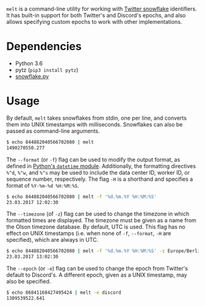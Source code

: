`melt` is a command-line utility for working with [Twitter snowflake](https://github.com/twitter/snowflake/blob/b3f6a3c6ca8e1b6847baa6ff42bf72201e2c2231/README.mkd) identifiers. It has built-in support for both Twitter's and Discord's epochs, and also allows specifying custom epochs to work with other implementations.

# Dependencies

* Python 3.6
* pytz (`pip3 install pytz`)
* [snowflake.py](http://github.com/fenhl/python-snowflake)

# Usage

By default, `melt` takes snowflakes from stdin, one per line, and converts them into UNIX timestamps with milliseconds. Snowflakes can also be passed as command-line arguments.

```sh
$ echo 844882040566702080 | melt
1490270550.277
```

The `--format` (or `-f`) flag can be used to modify the output format, as defined in [Python's `datetime` module](https://docs.python.org/3/library/datetime.html#strftime-and-strptime-behavior). Additionally, the formatting directives `%^d`, `%^w`, and `%^s` may be used to include the data center ID, worker ID, or sequence number, respectively. The flag `-H` is a shorthand and specifies a format of `%Y-%m-%d %H:%M:%S`.

```sh
$ echo 844882040566702080 | melt -f '%d.%m.%Y %H:%M:%S'
23.03.2017 12:02:30
```

The `--timezone` (of `-z`) flag can be used to change the timezone in which formatted times are displayed. The timezone must be given as a name from the Olson timezone database. By default, UTC is used. This flag has no effect on UNIX timestamps (i.e. when none of `-f`, `--format`, `-H` are specified), which are always in UTC.

```sh
$ echo 844882040566702080 | melt -f '%d.%m.%Y %H:%M:%S' -z Europe/Berlin
23.03.2017 13:02:30
```

The `--epoch` (or `-e`) flag can be used to change the epoch from Twitter's default to Discord's. A different epoch, given as a UNIX timestamp, may also be specified.

```sh
$ echo 86841168427495424 | melt -e discord
1309539522.641
```
